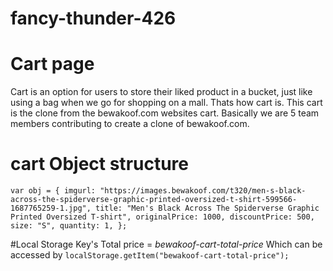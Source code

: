 # fancy-thunder-426

# Cart page

Cart is an option for users to store their liked product in a bucket, just like using a bag when we go for shopping on a mall. Thats how cart is. This cart is the clone from the bewakoof.com websites cart. Basically we are 5 team members contributing to create a clone of bewakoof.com.

# cart Object structure

`var obj = {
  imgurl:
    "https://images.bewakoof.com/t320/men-s-black-across-the-spiderverse-graphic-printed-oversized-t-shirt-599566-1687765259-1.jpg",
  title: "Men's Black Across The Spiderverse Graphic Printed Oversized T-shirt",
  originalPrice: 1000,
  discountPrice: 500,
  size: "S",
  quantity: 1,
};`

#Local Storage Key's
    Total price = *bewakoof-cart-total-price*
    Which can be accessed by ```localStorage.getItem("bewakoof-cart-total-price");```
````
